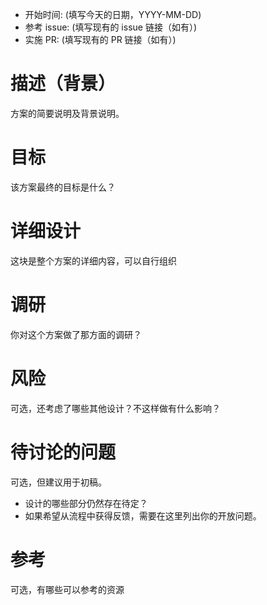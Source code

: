 - 开始时间: (填写今天的日期，YYYY-MM-DD)
- 参考 issue: (填写现有的 issue 链接（如有）)
- 实施 PR: (填写现有的 PR 链接（如有）)

# 描述（背景）

方案的简要说明及背景说明。

# 目标

该方案最终的目标是什么？

# 详细设计

这块是整个方案的详细内容，可以自行组织

# 调研

你对这个方案做了那方面的调研？

# 风险

可选，还考虑了哪些其他设计？不这样做有什么影响？

# 待讨论的问题

可选，但建议用于初稿。

- 设计的哪些部分仍然存在待定？
- 如果希望从流程中获得反馈，需要在这里列出你的开放问题。

# 参考

可选，有哪些可以参考的资源
